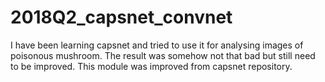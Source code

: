 # 2018Q2_capsnet_convnet
I have been learning capsnet and tried to use it for analysing images of poisonous mushroom. The result was somehow not that bad but still need to be improved. This module was improved from capsnet repository.
